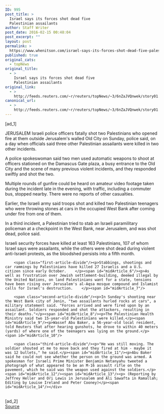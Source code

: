 ```yaml
---
ID: 995
post_title: >
  Israel says its forces shot dead five
  Palestinian assailants
author: Staff Writer
post_date: 2016-02-15 00:48:04
post_excerpt: ""
layout: post
permalink: >
  https://www.whenitson.com/israel-says-its-forces-shot-dead-five-palestinian-assailants/
published: true
original_cats:
  - topNews
original_title:
  - >
    Israel says its forces shot dead five
    Palestinian assailants
original_link:
  - >
    http://feeds.reuters.com/~r/reuters/topNews/~3/6nZaJVQnwek/story01.htm
canonical_url:
  - >
    http://feeds.reuters.com/~r/reuters/topNews/~3/6nZaJVQnwek/story01.htm
---
```

 [ad_1]
<br><div id="articleText">
<span id="midArticle_start"/>

<span class="focusParagraph" readability="6"><p><span class="articleLocation">JERUSALEM</span> Israeli police officers fatally shot two Palestinians who opened fire at them outside Jerusalem's walled Old City on Sunday, police said, on a day when officials said three other Palestinian assailants were killed in two other incidents.</p></span><span id="midArticle_0"/><p>A police spokeswoman said two men used automatic weapons to shoot at officers stationed on the Damascus Gate plaza, a busy entrance to the Old City and the scene of many previous violent incidents, and they responded swiftly and shot the two.</p><span id="midArticle_1"/><p>Multiple rounds of gunfire could be heard on amateur video footage taken during the incident late in the evening, with traffic, including a commuter bus, stopped nearby. There were no reports of other casualties.</p><span id="midArticle_2"/><p>Earlier, the Israeli army said troops shot and killed two Palestinian teenagers who were throwing stones at cars in the occupied West Bank after coming under fire from one of them.</p><span id="midArticle_3"/><p>In a third incident, a Palestinian tried to stab an Israeli paramilitary policeman at a checkpoint in the West Bank, near Jerusalem, and was shot dead, police said.   </p><span id="midArticle_4"/><p>Israeli security forces have killed at least 163 Palestinians, 107 of whom Israel says were assailants, while the others were shot dead during violent anti-Israeli protests, as the bloodshed persists into a fifth month. </p><span id="midArticle_5"/>
        
        <span class="first-article-divide"/><p>Stabbings, shootings and car rammings by Palestinians have killed 27 Israelis and a U.S. citizen since early October.    </p><span id="midArticle_6"/><p>As well as frustration over Jewish settlement-building, deemed illegal by the United Nations, on land Palestinians want for a state, tensions have been rising over Jerusalem's al-Aqsa mosque compound and Islamist calls for Israel's destruction.    </p><span id="midArticle_7"/>
        
        <span class="second-article-divide"/><p>In Sunday's shooting near the West Bank city of Jenin, "two assailants hurled rocks at cars", a military statement said. "Forces arrived and were fired upon by an assailant. Soldiers responded and shot the attackers, resulting in their deaths."</p><span id="midArticle_8"/><p>The Palestinian Health Ministry said two 15-year-old Palestinians were killed.</p><span id="midArticle_9"/><p>Wassef Abu Baker, a 56-year-old local resident, told Reuters that after hearing gunshots, he drove to within 40 meters (yards) of where one of the teenagers was lying on the ground.</p><span id="midArticle_10"/>
        
        <span class="third-article-divide"/><p>"He was still moving. The soldier shouted at me to move back and they fired at him - maybe it was 12 bullets," he said.</p><span id="midArticle_11"/><p>Abu Baker said he could not see whether the person on the ground was armed. A spokesman for Israeli Prime Minister Benjamin Netanyahu tweeted a photograph of what appeared to be an M-16 assault rifle on the pavement, which he said was the weapon used against the soldiers.</p><span id="midArticle_12"/><span id="midArticle_13"/><p> (Reporting by Jeffrey Heller and Ori Lewis in Jerusalem and Ali Sawafta in Ramallah; Editing by Louise Ireland and Peter Cooney)</p><span id="midArticle_14"/></div>
<br>[ad_2]
<br><a href="http://feeds.reuters.com/~r/reuters/topNews/~3/6nZaJVQnwek/story01.htm">Source </a>